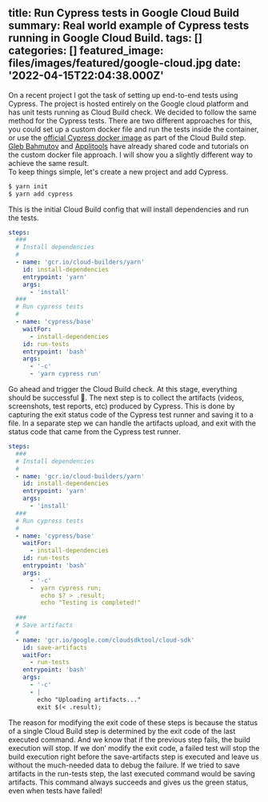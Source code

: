 title: Run Cypress tests in Google Cloud Build
summary: Real world example of Cypress tests running in Google Cloud Build.
tags: []
categories: []
featured_image: files/images/featured/google-cloud.jpg
date: '2022-04-15T22:04:38.000Z'
---
On a recent project I got the task of setting up end-to-end tests using Cypress. The project is hosted entirely on the Google cloud platform and has unit tests running as Cloud Build check. We decided to follow the same method for the Cypress tests.
There are two different approaches for this, you could set up a custom docker file and run the tests inside the container, or use the [official Cypress docker image](https://hub.docker.com/u/cypress) as part of the Cloud Build step.
[Gleb Bahmutov](https://github.com/bahmutov/google-cloud-build-example) and [Applitools](https://applitools.com/blog/google-cloud-build/) have already shared code and tutorials on the custom docker file approach. 
I will show you a slightly different way to achieve the same result.  
To keep things simple, let's create a new project and add Cypress.
```bash
$ yarn init
$ yarn add cypress
```
This is the initial Cloud Build config that will install dependencies and run the tests.
```yaml
steps:
  ###
  # Install dependencies
  #
  - name: 'gcr.io/cloud-builders/yarn'
    id: install-dependencies
    entrypoint: 'yarn'
    args:
      - 'install'
  ###
  # Run cypress tests
  #
  - name: 'cypress/base'
    waitFor: 
      - install-dependencies
    id: run-tests
    entrypoint: 'bash'
    args:
      - '-c'
      - 'yarn cypress run'
```
Go ahead and trigger the Cloud Build check. At this stage, everything should be successful 🥳.
The next step is to collect the artifacts (videos, screenshots, test reports, etc) produced by Cypress.
This is done by capturing the exit status code of the Cypress test runner and saving it to a file. In a separate step we can handle the artifacts upload, and exit with the status code that came from the Cypress test runner.
```yaml
steps:
  ###
  # Install dependencies
  #
  - name: 'gcr.io/cloud-builders/yarn'
    id: install-dependencies
    entrypoint: 'yarn'
    args:
      - 'install'
  ###
  # Run cypress tests
  #
  - name: 'cypress/base'
    waitFor: 
      - install-dependencies
    id: run-tests
    entrypoint: 'bash'
    args:
      - '-c'
      -  yarn cypress run;
         echo $? > .result;
         echo "Testing is completed!"
         
  ###
  # Save artifacts
  #
  - name: 'gcr.io/google.com/cloudsdktool/cloud-sdk'
    id: save-artifacts
    waitFor:
      - run-tests
    entrypoint: 'bash'
    args:
      - '-c'
      - |
        echo "Uploading artifacts..."
        exit $(< .result);
```

The reason for modifying the exit code of these steps is because the status of a single Cloud Build step is determined by the exit code of the last executed command. And we know that if the previous step fails, the build execution will stop.
If we don’ modify the exit code, a failed test will stop the build execution right before the save-artifacts step is executed and leave us without the much-needed data to debug the failure.
If we tried to save artifacts in the run-tests step, the last executed command would be saving artifacts. This command always succeeds and gives us the green status, even when tests have failed!